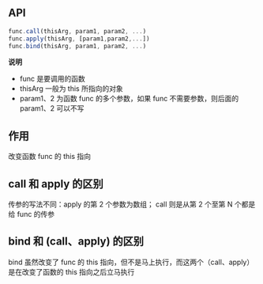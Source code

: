 ## API

```js
func.call(thisArg, param1, param2, ...)
func.apply(thisArg, [param1,param2,...])
func.bind(thisArg, param1, param2, ...)
```

**说明**

- func 是要调用的函数
- thisArg 一般为 this 所指向的对象
- param1、2 为函数 func 的多个参数，如果 func 不需要参数，则后面的 param1、2 可以不写



## 作用

改变函数 func 的 this 指向



## call 和 apply 的区别

传参的写法不同：apply 的第 2 个参数为数组； call 则是从第 2 个至第 N 个都是给 func 的传参



## bind 和 (call、apply) 的区别

bind 虽然改变了 func 的 this 指向，但不是马上执行，而这两个（call、apply）是在改变了函数的 this 指向之后立马执行

